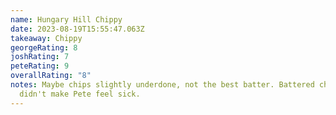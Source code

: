 ```yaml
---
name: Hungary Hill Chippy
date: 2023-08-19T15:55:47.063Z
takeaway: Chippy
georgeRating: 8
joshRating: 7
peteRating: 9
overallRating: "8"
notes: M﻿aybe chips slightly underdone, not the best batter. Battered chips
  didn't make Pete feel sick.
---
```

